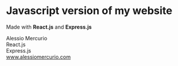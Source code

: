 
# Javascript version of my website  

Made with **React.js** and **Express.js**   

Alessio Mercurio  
React.js  
Express.js  
www.alessiomercurio.com
